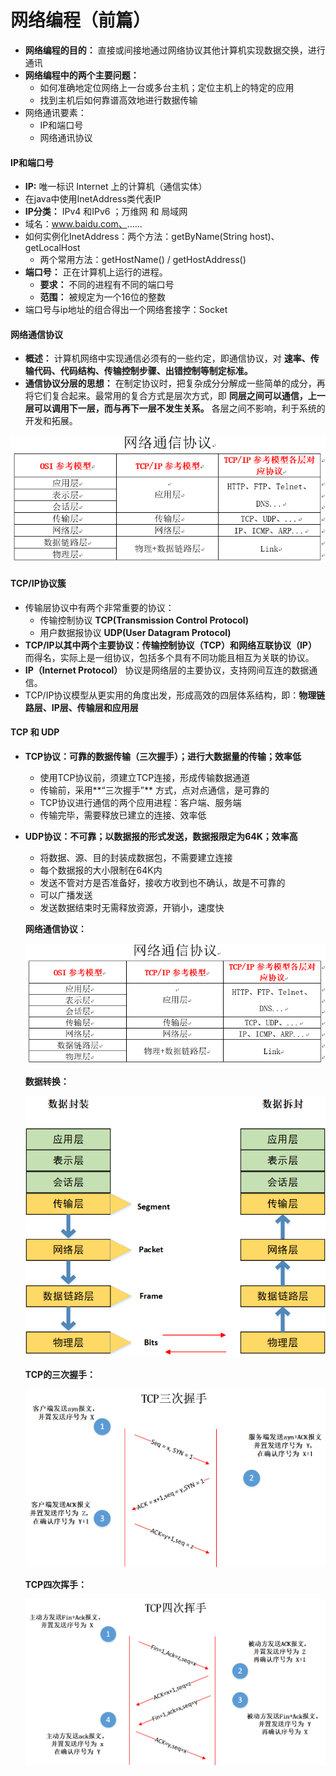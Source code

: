 # 网络编程（前篇）

* **网络编程的目的：** 直接或间接地通过网络协议其他计算机实现数据交换，进行通讯
* **网络编程中的两个主要问题：**
  * 如何准确地定位网络上一台或多台主机；定位主机上的特定的应用
  * 找到主机后如何靠谱高效地进行数据传输
* 网络通讯要素：
  * IP和端口号
  * 网络通讯协议

#### IP和端口号

* **IP:** 唯一标识 Internet 上的计算机（通信实体）
* 在java中使用InetAddress类代表IP
* **IP分类：** IPv4 和IPv6 ；万维网 和 局域网
* 域名：www.baidu.com、......
* 如何实例化InetAddress：两个方法：getByName(String host)、getLocalHost
  * 两个常用方法：getHostName() / getHostAddress()
* **端口号：** 正在计算机上运行的进程。
  * **要求：** 不同的进程有不同的端口号
  * **范围：** 被规定为一个16位的整数
* 端口号与ip地址的组合得出一个网络套接字：Socket

#### 网络通信协议

* **概述：** 计算机网络中实现通信必须有的一些约定，即通信协议，对 **速率、传输代码、代码结构、传输控制步骤、出错控制等制定标准。** 
* **通信协议分层的思想：** 在制定协议时，把复杂成分分解成一些简单的成分，再将它们复合起来。最常用的复合方式是层次方式，即 **同层之间可以通信，上一层可以调用下一层，而与再下一层不发生关系。** 各层之间不影响，利于系统的开发和拓展。

<img src="../image/网络通信协议.png" alt="网络通信协议.png" style="zoom:80%;" />

#### TCP/IP协议簇

* 传输层协议中有两个非常重要的协议：
  * 传输控制协议 **TCP(Transmission Control Protocol)**
  * 用户数据报协议 **UDP(User Datagram Protocol)** 
* **TCP/IP以其中两个主要协议：传输控制协议（TCP）和网络互联协议（IP）** 而得名，实际上是一组协议，包括多个具有不同功能且相互为关联的协议。
* **IP（Internet Protocol）** 协议是网络层的主要协议，支持网间互连的数据通信。
* TCP/IP协议模型从更实用的角度出发，形成高效的四层体系结构，即：**物理链路层、IP层、传输层和应用层** 

#### TCP 和 UDP

* **TCP协议：可靠的数据传输（三次握手）；进行大数据量的传输；效率低**
  
  * 使用TCP协议前，须建立TCP连接，形成传输数据通道
  * 传输前，采用**“三次握手”** 方式，点对点通信，是可靠的
  * TCP协议进行通信的两个应用进程：客户端、服务端
  * 传输完毕，需要释放已建立的连接、效率低
  
* **UDP协议：不可靠；以数据报的形式发送，数据报限定为64K；效率高**
  
  * 将数据、源、目的封装成数据包，不需要建立连接
  * 每个数据报的大小限制在64K内
  * 发送不管对方是否准备好，接收方收到也不确认，故是不可靠的
  * 可以广播发送
  * 发送数据结束时无需释放资源，开销小，速度快
  
  **网络通信协议：**
  
  <img src="../image/网络通信协议.png" alt="网络通信协议.png" style="zoom:80%;" />
  
  **数据转换：**
  
  <img src="../image/数据转换.png" alt="数据转换.png" style="zoom:80%;" />
  
  **TCP的三次握手：**
  
  <img src="../image/TCP三次握手.png" alt="TCP三次握手.png" style="zoom:80%;" />
  
  **TCP四次挥手：**
  
  <img src="../image/TCP四次挥手.png" alt="TCP四次挥手.png" style="zoom:80%;" />
